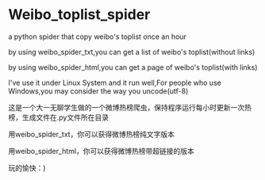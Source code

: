 # Weibo_toplist_spider
<p>a python spider that copy weibo's toplist once an hour</p>
<p>by using weibo_spider_txt,you can get a list of weibo's toplist(without links)</p>
<p>by using weibo_spider_html,you can get a page of weibo's toplist(with links)</p>
<p>I've use it under Linux System and it run well,For people who use Windows,you may consider the way you uncode(utf-8)</p>
<p>这是一个大一无聊学生做的一个微博热榜爬虫，保持程序运行每小时更新一次热榜，生成文件在.py文件所在目录</p>
<p>用weibo_spider_txt，你可以获得微博热榜纯文字版本</p>
<p>用weibo_spider_html，你可以获得微博热榜带超链接的版本</p>
<p>玩的愉快：)</p>
